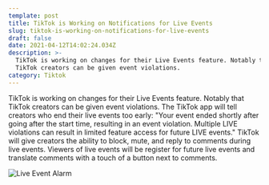 ```yaml
---
template: post
title: TikTok is Working on Notifications for Live Events
slug: tiktok-is-working-on-notifications-for-live-events
draft: false
date: 2021-04-12T14:02:24.034Z
description: >-
  TikTok is working on changes for their Live Events feature. Notably that
  TikTok creators can be given event violations.
category: Tiktok
---
```

TikTok is working on changes for their Live Events feature. Notably that TikTok creators can be given event violations. The TikTok app will tell creators who end their live events too early: "Your event ended shortly after going after the start time, resulting in an event violation. Multiple LIVE violations can result in limited feature access for future LIVE events." TikTok will give creators the ability to block, mute, and reply to comments during live events. Viewers of live events will be register for future live events and translate comments with a touch of a button next to comments.


![](/media/awem-live-event-alarm-2x.png "Live Event Alarm")
